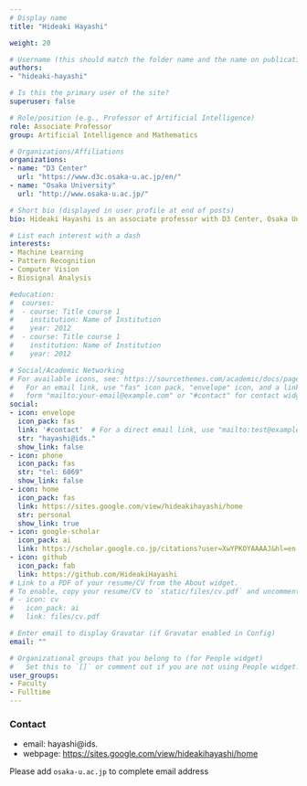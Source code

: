 ```yaml
---
# Display name
title: "Hideaki Hayashi"

weight: 20

# Username (this should match the folder name and the name on publications)
authors:
- "hideaki-hayashi"

# Is this the primary user of the site?
superuser: false

# Role/position (e.g., Professor of Artificial Intelligence)
role: Associate Professor
group: Artificial Intelligence and Mathematics

# Organizations/Affiliations
organizations:
- name: "D3 Center"
  url: "https://www.d3c.osaka-u.ac.jp/en/"
- name: "Osaka University"
  url: "http://www.osaka-u.ac.jp/"

# Short bio (displayed in user profile at end of posts)
bio: Hideaki Hayashi is an associate professor with D3 Center, Osaka University. His research interests focus on neural networks, machine learning, and medical data analysis.

# List each interest with a dash
interests:
- Machine Learning
- Pattern Recognition
- Computer Vision
- Biosignal Analysis

#education:
#  courses:
#  - course: Title course 1
#    institution: Name of Institution
#    year: 2012
#  - course: Title course 1
#    institution: Name of Institution
#    year: 2012

# Social/Academic Networking
# For available icons, see: https://sourcethemes.com/academic/docs/page-builder/#icons
#   For an email link, use "fas" icon pack, "envelope" icon, and a link in the
#   form "mailto:your-email@example.com" or "#contact" for contact widget.
social:
- icon: envelope
  icon_pack: fas
  link: '#contact'  # For a direct email link, use "mailto:test@example.org".
  str: "hayashi@ids."
  show_link: false
- icon: phone
  icon_pack: fas
  str: "tel: 6069"
  show_link: false
- icon: home
  icon_pack: fas
  link: https://sites.google.com/view/hideakihayashi/home
  str: personal
  show_link: true
- icon: google-scholar
  icon_pack: ai
  link: https://scholar.google.co.jp/citations?user=XwYPKOYAAAAJ&hl=en
- icon: github
  icon_pack: fab
  link: https://github.com/HideakiHayashi
# Link to a PDF of your resume/CV from the About widget.
# To enable, copy your resume/CV to `static/files/cv.pdf` and uncomment the lines below.
# - icon: cv
#   icon_pack: ai
#   link: files/cv.pdf

# Enter email to display Gravatar (if Gravatar enabled in Config)
email: ""

# Organizational groups that you belong to (for People widget)
#   Set this to `[]` or comment out if you are not using People widget.
user_groups:
- Faculty
- Fulltime
---
```


### Contact
- email: hayashi@ids.
- webpage: https://sites.google.com/view/hideakihayashi/home

Please add `osaka-u.ac.jp` to complete email address